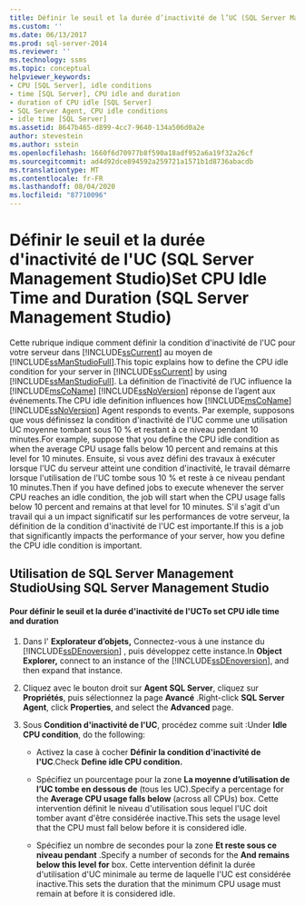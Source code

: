 ```yaml
---
title: Définir le seuil et la durée d’inactivité de l’UC (SQL Server Management Studio) | Microsoft Docs
ms.custom: ''
ms.date: 06/13/2017
ms.prod: sql-server-2014
ms.reviewer: ''
ms.technology: ssms
ms.topic: conceptual
helpviewer_keywords:
- CPU [SQL Server], idle conditions
- time [SQL Server], CPU idle and duration
- duration of CPU idle [SQL Server]
- SQL Server Agent, CPU idle conditions
- idle time [SQL Server]
ms.assetid: 8647b465-d899-4cc7-9640-134a506d0a2e
author: stevestein
ms.author: sstein
ms.openlocfilehash: 1660f6d70977b8f590a18adf952a6a19f32a26cf
ms.sourcegitcommit: ad4d92dce894592a259721a1571b1d8736abacdb
ms.translationtype: MT
ms.contentlocale: fr-FR
ms.lasthandoff: 08/04/2020
ms.locfileid: "87710096"
---
```

# <a name="set-cpu-idle-time-and-duration-sql-server-management-studio"></a><span data-ttu-id="5d020-102">Définir le seuil et la durée d'inactivité de l'UC (SQL Server Management Studio)</span><span class="sxs-lookup"><span data-stu-id="5d020-102">Set CPU Idle Time and Duration (SQL Server Management Studio)</span></span>
  <span data-ttu-id="5d020-103">Cette rubrique indique comment définir la condition d'inactivité de l'UC pour votre serveur dans [!INCLUDE[ssCurrent](../../includes/sscurrent-md.md)] au moyen de [!INCLUDE[ssManStudioFull](../../includes/ssmanstudiofull-md.md)].</span><span class="sxs-lookup"><span data-stu-id="5d020-103">This topic explains how to define the CPU idle condition for your server in [!INCLUDE[ssCurrent](../../includes/sscurrent-md.md)] by using [!INCLUDE[ssManStudioFull](../../includes/ssmanstudiofull-md.md)].</span></span> <span data-ttu-id="5d020-104">La définition de l’inactivité de l’UC influence la [!INCLUDE[msCoName](../../includes/msconame-md.md)] [!INCLUDE[ssNoVersion](../../includes/ssnoversion-md.md)] réponse de l’agent aux événements.</span><span class="sxs-lookup"><span data-stu-id="5d020-104">The CPU idle definition influences how [!INCLUDE[msCoName](../../includes/msconame-md.md)] [!INCLUDE[ssNoVersion](../../includes/ssnoversion-md.md)] Agent responds to events.</span></span> <span data-ttu-id="5d020-105">Par exemple, supposons que vous définissez la condition d'inactivité de l'UC comme une utilisation UC moyenne tombant sous 10 % et restant à ce niveau pendant 10 minutes.</span><span class="sxs-lookup"><span data-stu-id="5d020-105">For example, suppose that you define the CPU idle condition as when the average CPU usage falls below 10 percent and remains at this level for 10 minutes.</span></span> <span data-ttu-id="5d020-106">Ensuite, si vous avez défini des travaux à exécuter lorsque l'UC du serveur atteint une condition d'inactivité, le travail démarre lorsque l'utilisation de l'UC tombe sous 10 % et reste à ce niveau pendant 10 minutes.</span><span class="sxs-lookup"><span data-stu-id="5d020-106">Then if you have defined jobs to execute whenever the server CPU reaches an idle condition, the job will start when the CPU usage falls below 10 percent and remains at that level for 10 minutes.</span></span> <span data-ttu-id="5d020-107">S'il s'agit d'un travail qui a un impact significatif sur les performances de votre serveur, la définition de la condition d'inactivité de l'UC est importante.</span><span class="sxs-lookup"><span data-stu-id="5d020-107">If this is a job that significantly impacts the performance of your server, how you define the CPU idle condition is important.</span></span>  
  
##  <a name="using-sql-server-management-studio"></a><a name="SSMSProcedure"></a> <span data-ttu-id="5d020-108">Utilisation de SQL Server Management Studio</span><span class="sxs-lookup"><span data-stu-id="5d020-108">Using SQL Server Management Studio</span></span>  
  
#### <a name="to-set-cpu-idle-time-and-duration"></a><span data-ttu-id="5d020-109">Pour définir le seuil et la durée d'inactivité de l'UC</span><span class="sxs-lookup"><span data-stu-id="5d020-109">To set CPU idle time and duration</span></span>  
  
1.  <span data-ttu-id="5d020-110">Dans l' **Explorateur d’objets,** Connectez-vous à une instance du [!INCLUDE[ssDEnoversion](../../includes/ssdenoversion-md.md)] , puis développez cette instance.</span><span class="sxs-lookup"><span data-stu-id="5d020-110">In **Object Explorer,** connect to an instance of the [!INCLUDE[ssDEnoversion](../../includes/ssdenoversion-md.md)], and then expand that instance.</span></span>  
  
2.  <span data-ttu-id="5d020-111">Cliquez avec le bouton droit sur **Agent SQL Server**, cliquez sur **Propriétés**, puis sélectionnez la page **Avancé** .</span><span class="sxs-lookup"><span data-stu-id="5d020-111">Right-click **SQL Server Agent**, click **Properties**, and select the **Advanced** page.</span></span>  
  
3.  <span data-ttu-id="5d020-112">Sous **Condition d'inactivité de l'UC**, procédez comme suit :</span><span class="sxs-lookup"><span data-stu-id="5d020-112">Under **Idle CPU condition**, do the following:</span></span>  
  
    -   <span data-ttu-id="5d020-113">Activez la case à cocher **Définir la condition d'inactivité de l'UC**.</span><span class="sxs-lookup"><span data-stu-id="5d020-113">Check **Define idle CPU condition.**</span></span>  
  
    -   <span data-ttu-id="5d020-114">Spécifiez un pourcentage pour la zone **La moyenne d’utilisation de l’UC tombe en dessous de** (tous les UC).</span><span class="sxs-lookup"><span data-stu-id="5d020-114">Specify a percentage for the **Average CPU usage falls below** (across all CPUs) box.</span></span> <span data-ttu-id="5d020-115">Cette intervention définit le niveau d'utilisation sous lequel l'UC doit tomber avant d'être considérée inactive.</span><span class="sxs-lookup"><span data-stu-id="5d020-115">This sets the usage level that the CPU must fall below before it is considered idle.</span></span>  
  
    -   <span data-ttu-id="5d020-116">Spécifiez un nombre de secondes pour la zone **Et reste sous ce niveau pendant** .</span><span class="sxs-lookup"><span data-stu-id="5d020-116">Specify a number of seconds for the **And remains below this level for** box.</span></span> <span data-ttu-id="5d020-117">Cette intervention définit la durée d'utilisation d'UC minimale au terme de laquelle l'UC est considérée inactive.</span><span class="sxs-lookup"><span data-stu-id="5d020-117">This sets the duration that the minimum CPU usage must remain at before it is considered idle.</span></span>  
  
  
